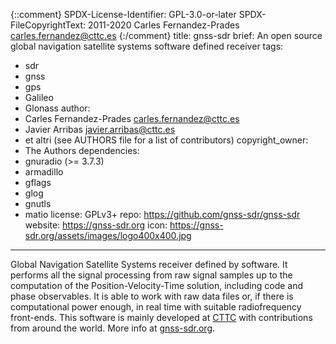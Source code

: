 {::comment}
SPDX-License-Identifier: GPL-3.0-or-later
SPDX-FileCopyrightText: 2011-2020 Carles Fernandez-Prades <carles.fernandez@cttc.es>
{:/comment}
title: gnss-sdr
brief: An open source global navigation satellite systems software defined receiver
tags:
  - sdr
  - gnss
  - gps
  - Galileo
  - Glonass
author:
  - Carles Fernandez-Prades <carles.fernandez@cttc.es>
  - Javier Arribas <javier.arribas@cttc.es>
  - et altri (see AUTHORS file for a list of contributors)
copyright_owner:
  - The Authors
dependencies:
  - gnuradio (>= 3.7.3)
  - armadillo
  - gflags
  - glog
  - gnutls
  - matio
license: GPLv3+
repo: https://github.com/gnss-sdr/gnss-sdr
website: https://gnss-sdr.org
icon: https://gnss-sdr.org/assets/images/logo400x400.jpg
---
Global Navigation Satellite Systems receiver defined by software. It performs all the signal
processing from raw signal samples up to the computation of the Position-Velocity-Time solution,
including code and phase observables. It is able to work with raw data files or, if there is
computational power enough, in real time with suitable radiofrequency front-ends. This software
is mainly developed at [CTTC](http://www.cttc.es "Centre Tecnologic de Telecomunicacions de Catalunya")
with contributions from around the world. More info at [gnss-sdr.org](https://gnss-sdr.org "GNSS-SDR's Homepage").
